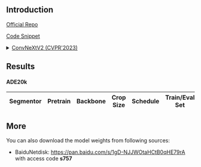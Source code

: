 ## Introduction

<a href="https://github.com/facebookresearch/ConvNeXt-V2">Official Repo</a>

<a href="https://github.com/SegmentationBLWX/sssegmentation/blob/main/ssseg/modules/models/backbones/convnextv2.py">Code Snippet</a>

<details>
<summary align="left"><a href="https://arxiv.org/pdf/2301.00808.pdf">ConvNeXtV2 (CVPR'2023)</a></summary>

```latex
@inproceedings{woo2023convnext,
    title={Convnext v2: Co-designing and scaling convnets with masked autoencoders},
    author={Woo, Sanghyun and Debnath, Shoubhik and Hu, Ronghang and Chen, Xinlei and Liu, Zhuang and Kweon, In So and Xie, Saining},
    booktitle={Proceedings of the IEEE/CVF Conference on Computer Vision and Pattern Recognition},
    pages={16133--16142},
    year={2023}
}
```

</details>


## Results

#### ADE20k
| Segmentor     | Pretrain               | Backbone              | Crop Size  | Schedule                               | Train/Eval Set  | mIoU   | Download                                                                                                                                                                                                                                                                                                                                                                                                         |
| :-:           | :-:                    | :-:                   | :-:        | :-:                                    | :-:             | :-:    | :-:                                                                                                                                                                                                                                                                                                                                                                                                              |


## More
You can also download the model weights from following sources:
- BaiduNetdisk: https://pan.baidu.com/s/1gD-NJJWOtaHCtB0qHE79rA with access code **s757**